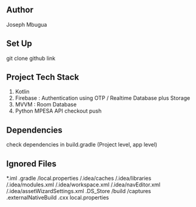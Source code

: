 ## Author 
Joseph Mbugua 

## Set Up 
git clone github link 

## Project Tech Stack 
1. Kotlin
2. Firebase : Authentication using OTP / Realtime Database plus Storage 
3. MVVM : Room Database 
4. Python MPESA API checkout push 

## Dependencies 
check dependencies in build.gradle (Project level, app level)

## Ignored Files 
*.iml
.gradle
/local.properties
/.idea/caches
/.idea/libraries
/.idea/modules.xml
/.idea/workspace.xml
/.idea/navEditor.xml
/.idea/assetWizardSettings.xml
.DS_Store
/build
/captures
.externalNativeBuild
.cxx
local.properties




